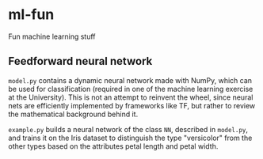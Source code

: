 # ml-fun
Fun machine learning stuff

## Feedforward neural network

`model.py` contains a dynamic neural network made with NumPy, which can be used for classification (required in one of the machine learning exercise at the University). This is not an attempt to reinvent the wheel, since neural nets are efficiently implemented by frameworks like TF, but rather to review the mathematical background behind it.

`example.py` builds a neural network of the class `NN`, described in `model.py`, and trains it on the Iris dataset to distinguish the type "versicolor" from the other types based on the attributes petal length and petal width.
